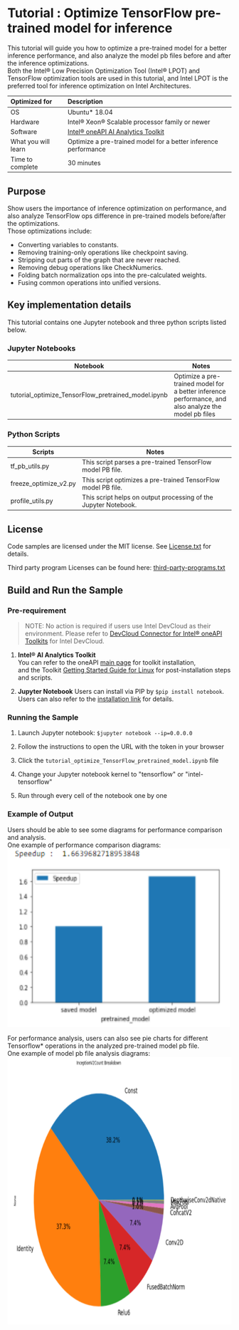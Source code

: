# Tutorial : Optimize TensorFlow pre-trained model for inference
This tutorial will guide you how to optimize a pre-trained model for a better inference performance, and also 
analyze the model pb files before and after the inference optimizations.  
Both the Intel® Low Precision Optimization Tool (Intel® LPOT) and TensorFlow optimization tools are used in this tutorial, and Intel LPOT is the preferred tool for inference optimization on Intel Architectures.

| Optimized for                     | Description
|:---                               |:---
| OS                                | Ubuntu* 18.04 
| Hardware                          | Intel® Xeon® Scalable processor family or newer
| Software                          | [Intel® oneAPI AI Analytics Toolkit](https://software.intel.com/content/www/us/en/develop/tools/oneapi/ai-analytics-toolkit.html)
| What you will learn               | Optimize a pre-trained model for a better inference performance
| Time to complete                  | 30 minutes

## Purpose
Show users the importance of inference optimization on performance, and also analyze TensorFlow ops difference in pre-trained models before/after the optimizations.  
Those optimizations include:  
* Converting variables to constants.
* Removing training-only operations like checkpoint saving.
* Stripping out parts of the graph that are never reached.
* Removing debug operations like CheckNumerics.
* Folding batch normalization ops into the pre-calculated weights.
* Fusing common operations into unified versions.

## Key implementation details
This tutorial contains one Jupyter notebook and three python scripts listed below.  
### Jupyter Notebooks 
 
| Notebook | Notes|
| ------ | ------ |
|  tutorial_optimize_TensorFlow_pretrained_model.ipynb | Optimize a pre-trained model for a better inference performance, and also analyze the model pb files  |

### Python Scripts
| Scripts | Notes|
| ------ | ------ |
|  tf_pb_utils.py | This script parses a pre-trained TensorFlow model PB file.  |
|  freeze_optimize_v2.py | This script optimizes a pre-trained TensorFlow model PB file.  |
|  profile_utils.py | This script helps on output processing of the Jupyter Notebook.  |
   
    
## License  
Code samples are licensed under the MIT license. See
[License.txt](https://github.com/oneapi-src/oneAPI-samples/blob/master/License.txt) for details.

Third party program Licenses can be found here: [third-party-programs.txt](https://github.com/oneapi-src/oneAPI-samples/blob/master/third-party-programs.txt)

## Build and Run the Sample

### Pre-requirement

> NOTE: No action is required if users use Intel DevCloud as their environment. 
  Please refer to [DevCloud Connector for Intel® oneAPI Toolkits](https://intelsoftwaresites.secure.force.com/devcloud/oneapi) for Intel DevCloud.

 1. **Intel® AI Analytics Toolkit**  
       You can refer to the oneAPI [main page](https://software.intel.com/en-us/oneapi) for toolkit installation,   
       and the Toolkit [Getting Started Guide for Linux](https://software.intel.com/en-us/get-started-with-intel-oneapi-linux-get-started-with-the-intel-ai-analytics-toolkit) for post-installation steps and scripts.

 2. **Jupyter Notebook**
       Users can install via PIP by `$pip install notebook`.
       Users can also refer to the [installation link](https://jupyter.org/install) for details.



### Running the Sample

1. Launch Jupyter notebook: `$jupyter notebook --ip=0.0.0.0`


2. Follow the instructions to open the URL with the token in your browser
3. Click the `tutorial_optimize_TensorFlow_pretrained_model.ipynb` file
4. Change your Jupyter notebook kernel to "tensorflow" or "intel-tensorflow" 
5. Run through every cell of the notebook one by one



### Example of Output
Users should be able to see some diagrams for performance comparison and analysis.  
One example of performance comparison diagrams:
<br><img src="images/perf_comparison.png" width="500" height="400"><br>

For performance analysis, users can also see pie charts for different Tensorflow* operations in the analyzed pre-trained model pb file.  
One example of model pb file analysis diagrams:
<br><img src="images/saved_model_pie.png" width="800" height="600"><br>


